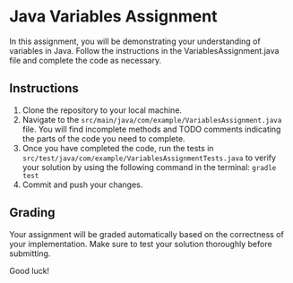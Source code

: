 # Java Variables Assignment

In this assignment, you will be demonstrating your understanding of variables in Java. Follow the instructions in the VariablesAssignment.java file and complete the code as necessary.

## Instructions

1. Clone the repository to your local machine.
2. Navigate to the `src/main/java/com/example/VariablesAssignment.java` file. You will find incomplete methods and TODO comments indicating the parts of the code you need to complete.
3. Once you have completed the code, run the tests in `src/test/java/com/example/VariablesAssignmentTests.java` to verify your solution by using the following command in the terminal:
```gradle test```
4. Commit and push your changes.

## Grading

Your assignment will be graded automatically based on the correctness of your implementation. Make sure to test your solution thoroughly before submitting.

Good luck!
